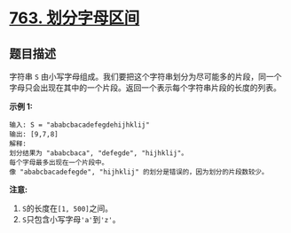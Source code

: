 # [763. 划分字母区间](https://leetcode-cn.com/problems/partition-labels/)

## 题目描述

字符串 `S` 由小写字母组成。我们要把这个字符串划分为尽可能多的片段，同一个字母只会出现在其中的一个片段。返回一个表示每个字符串片段的长度的列表。

**示例 1:**

```
输入: S = "ababcbacadefegdehijhklij"
输出: [9,7,8]
解释:
划分结果为 "ababcbaca", "defegde", "hijhklij"。
每个字母最多出现在一个片段中。
像 "ababcbacadefegde", "hijhklij" 的划分是错误的，因为划分的片段数较少。
```

**注意:**

1. `S`的长度在`[1, 500]`之间。
2. `S`只包含小写字母`'a'`到`'z'`。